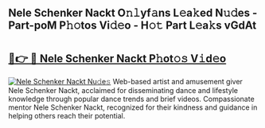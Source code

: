 ## Nele Schenker Nackt O𝚗𝚕yf𝚊ns L𝚎a𝚔ed N𝚞𝚍es - Part-poM P𝚑𝚘tos Vi𝚍𝚎o - H𝚘𝚝 Part L𝚎a𝚔s vGdAt

# <h2><a href="http://kf3jcd.oniu.top/?m=Nele+Schenker+Nackt">🔗👉 🔴 Nele Schenker Nackt P𝚑ot𝚘𝚜 V𝚒d𝚎o</a></h2>

[![Nele Schenker Nackt Nu𝚍e𝚜](https://i.imgur.com/0qMVB7G.gif)](http://kf3jcd.oniu.top/?m=Nele+Schenker+Nackt)
Web-based artist and amusement giver Nele Schenker Nackt, acclaimed for disseminating dance and lifestyle knowledge through popular dance trends and brief videos. Compassionate mentor Nele Schenker Nackt, recognized for their kindness and guidance in helping others reach their potential.  
